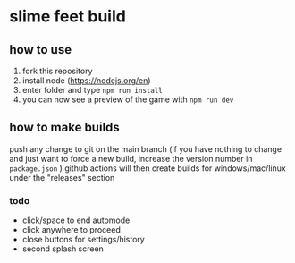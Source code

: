 # slime feet build
## how to use
1. fork this repository
2. install node (https://nodejs.org/en)
3. enter folder and type `npm run install`
4. you can now see a preview of the game with `npm run dev`

## how to make builds
push any change to git on the main branch
(if you have nothing to change and just want to force a new build, increase the version number in `package.json` )
github actions will then create builds for windows/mac/linux under the "releases" section

### todo
- click/space to end automode
- click anywhere to proceed
- close buttons for settings/history
- second splash screen